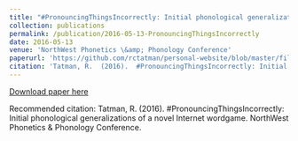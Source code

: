 ```yaml
---
title: "#PronouncingThingsIncorrectly: Initial phonological generalizations of a novel Internet wordgame "
collection: publications
permalink: /publication/2016-05-13-PronouncingThingsIncorrectly  
date: 2016-05-13
venue: 'NorthWest Phonetics \&amp; Phonology Conference'
paperurl: 'https://github.com/rctatman/personal-website/blob/master/files/Tatman_2016_PronouncingThingsIncorrectly.pdf  '
citation: 'Tatman, R.  (2016).  #PronouncingThingsIncorrectly: Initial phonological generalizations of a novel Internet wordgame.  NorthWest Phonetics &amp; Phonology Conference.  '
---
```

[Download paper here](https://github.com/rctatman/personal-website/blob/master/files/Tatman_2016_PronouncingThingsIncorrectly.pdf  )

Recommended citation: Tatman, R.  (2016).  #PronouncingThingsIncorrectly: Initial phonological generalizations of a novel Internet wordgame.  NorthWest Phonetics & Phonology Conference.  